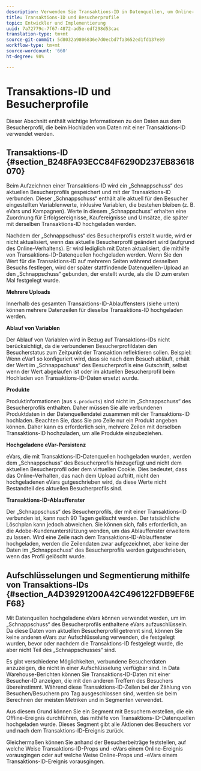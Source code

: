 ```yaml
---
description: Verwenden Sie Transaktions-ID in Datenquellen, um Online- und Offlinedaten miteinander zu verknüpfen.
title: Transaktions-ID und Besucherprofile
topic: Entwickler und Implementierung
uuid: 7a72779c-7f67-4872-ad5e-edf298d53cac
translation-type: tm+mt
source-git-commit: 5d8032a9806836e7d0ecbd7fa3652ed1fd137e89
workflow-type: tm+mt
source-wordcount: '660'
ht-degree: 98%

---
```



# Transaktions-ID und Besucherprofile

Dieser Abschnitt enthält wichtige Informationen zu den Daten aus dem Besucherprofil, die beim Hochladen von Daten mit einer Transaktions-ID verwendet werden.

## Transaktions-ID {#section_B248FA93ECC84F6290D237EB83618070}

Beim Aufzeichnen einer Transaktions-ID wird ein „Schnappschuss“ des aktuellen Besucherprofils gespeichert und mit der Transaktions-ID verbunden. Dieser „Schnappschuss“ enthält alle aktuell für den Besucher eingestellten Variablenwerte, inklusive Variablen, die bestehen bleiben (z. B. eVars und Kampagnen). Werte in diesem „Schnappschuss“ erhalten eine Zuordnung für Erfolgsereignisse, Kaufereignisse und Umsätze, die später mit derselben Transaktions-ID hochgeladen werden.

Nachdem der „Schnappschuss“ des Besucherprofils erstellt wurde, wird er nicht aktualisiert, wenn das aktuelle Besucherprofil geändert wird (aufgrund des Online-Verhaltens). Er wird lediglich mit Daten aktualisiert, die mithilfe von Transaktions-ID-Datenquellen hochgeladen werden. Wenn Sie den Wert für die Transaktions-ID auf mehreren Seiten während desselben Besuchs festlegen, wird der später stattfindende Datenquellen-Upload an den „Schnappschuss“ gebunden, der erstellt wurde, als die ID zum ersten Mal festgelegt wurde.

**Mehrere Uploads**

Innerhalb des gesamten Transaktions-ID-Ablauffensters (siehe unten) können mehrere Datenzeilen für dieselbe Transaktions-ID hochgeladen werden.

**Ablauf von Variablen**

Der Ablauf von Variablen wird in Bezug auf Transaktions-IDs nicht berücksichtigt, da die verbundenen Besucherprofildaten den Besucherstatus zum Zeitpunkt der Transaktion reflektieren sollen. Beispiel: Wenn eVar1 so konfiguriert wird, dass sie nach dem Besuch abläuft, erhält der Wert im „Schnappschuss“ des Besucherprofils eine Gutschrift, selbst wenn der Wert abgelaufen ist oder im aktuellen Besucherprofil beim Hochladen von Transaktions-ID-Daten ersetzt wurde.

**Produkte**

Produktinformationen (aus `s.products`) sind nicht im „Schnappschuss“ des Besucherprofils enthalten. Daher müssen Sie alle verbundenen Produktdaten in der Datenquellendatei zusammen mit der Transaktions-ID hochladen. Beachten Sie, dass Sie pro Zeile nur ein Produkt angeben können. Daher kann es erforderlich sein, mehrere Zeilen mit derselben Transaktions-ID hochzuladen, um alle Produkte einzubeziehen.

**Hochgeladene eVar-Persistenz**

eVars, die mit Transaktions-ID-Datenquellen hochgeladen wurden, werden dem „Schnappschuss“ des Besucherprofils hinzugefügt und nicht dem aktuellen Besucherprofil oder dem virtuellen Cookie. Dies bedeutet, dass das Online-Verhalten, das nach dem Upload auftritt, nicht den hochgeladenen eVars gutgeschrieben wird, da diese Werte nicht Bestandteil des aktuellen Besucherprofils sind.

**Transaktions-ID-Ablauffenster**

Der „Schnappschuss“ des Besucherprofils, der mit einer Transaktions-ID verbunden ist, kann nach 90 Tagen gelöscht werden. Der tatsächliche Löschplan kann jedoch abweichen. Sie können sich, falls erforderlich, an die Adobe-Kundenunterstützung wenden, um das Ablauffenster erweitern zu lassen. Wird eine Zeile nach dem Transaktions-ID-Ablauffenster hochgeladen, werden die Zeilendaten zwar aufgezeichnet, aber keine der Daten im „Schnappschuss“ des Besucherprofils werden gutgeschrieben, wenn das Profil gelöscht wurde.

## Aufschlüsselungen und Segmentierung mithilfe von Transaktions-IDs   {#section_A4D39291200A42C496122FDB9EF6EF68}

Mit Datenquellen hochgeladene eVars können verwendet werden, um im „Schnappschuss“ des Besucherprofils enthaltene eVars aufzuschlüsseln. Da diese Daten vom aktuellen Besucherprofil getrennt sind, können Sie keine anderen eVars zur Aufschlüsselung verwenden, die festgelegt wurden, bevor oder nachdem die Transaktions-ID festgelegt wurde, die aber nicht Teil des „Schnappschusses“ sind.

Es gibt verschiedene Möglichkeiten, verbundene Besucherdaten anzuzeigen, die nicht in einer Aufschlüsselung verfügbar sind. In Data Warehouse-Berichten können Sie Transaktions-ID-Daten mit einer Besucher-ID anzeigen, die mit den anderen Treffern des Besuchers übereinstimmt. Während diese Transaktions-ID-Zeilen bei der Zählung von Besuchen/Besuchern pro Tag ausgeschlossen sind, werden sie beim Berechnen der meisten Metriken und in Segmenten verwendet.

Aus diesem Grund können Sie ein Segment mit Besuchern erstellen, die ein Offline-Ereignis durchführen, das mithilfe von Transaktions-ID-Datenquellen hochgeladen wurde. Dieses Segment gibt alle Aktionen des Besuchers vor und nach dem Transaktions-ID-Ereignis zurück.

Gleichermaßen können Sie anhand der Besucherbeiträge feststellen, auf welche Weise Transaktions-ID-Props und -eVars einem Online-Ereignis vorausgingen oder auf welche Weise Online-Props und -eVars einem Transaktions-ID-Ereignis vorausgingen.
